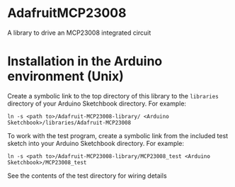 AdafruitMCP23008
================

A library to drive an MCP23008 integrated circuit

Installation in the Arduino environment (Unix)
=======================================

Create a symbolic link to the top directory of this library to the `libraries` directory of your Arduino Sketchbook directory. For example:

    ln -s <path to>/Adafruit-MCP23008-library/ <Arduino Sketchbook>/libraries/Adafruit-MCP23008

To work with the test program, create a symbolic link from the included test sketch into your Arduino Sketchbook directory. For example:

    ln -s <path to>/Adafruit-MCP23008-library/MCP23008_test <Arduino Sketchbook>/MCP23008_test

See the contents of the test directory for wiring details

